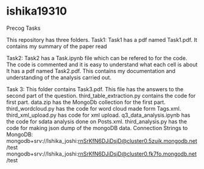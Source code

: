 # ishika19310
Precog Tasks


This repository has three folders. 
Task1:
Task1 has a pdf named Task1.pdf. It contains my summary of the paper read

Task2:
Task2 has a Task.ipynb file which can be refered to for the code. The code is commented and it is easy to understand what each cell is about
It has a pdf named Task2.pdf. This contains my documentation and understanding of the analysis carried out.

Task 3:
This folder contains Task3.pdf. This file has the answers to the second part of the question. third_table_extraction.py contains the code for first part. data.zip has the MongoDb collection for the first part. third_wordcloud.py has the code for word cloud made form Tags.xml.
third_xml_upload.py has code for xml upload. q3_data_analysis.ipynb has the code for sdata analysis done on Posts.xml. third_analysis.py has the code for making json dump of the mongoDB data.
Connection Strings to MongoDB: mongodb+srv://Ishika_joshi:rnSrKfN6DJiDsjD@cluster0.5zuik.mongodb.net/test 
mongodb+srv://Ishika_joshi:rnSrKfN6DJiDsjD@cluster0.fk7fo.mongodb.net/test
